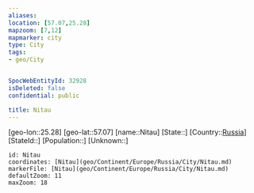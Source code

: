 ```yaml
---
aliases: 
location: [57.07,25.28]
mapzoom: [7,12] 
mapmarker: city 
type: City
tags:
- geo/City


SpocWebEntityId: 32928
isDeleted: false
confidential: public

title: Nitau
---
```

[geo-lon::25.28]
[geo-lat::57.07]
[name::Nitau]
[State::]
[Country::[Russia](geo/Continent/Europe/Russia.md)]
[StateId::]
[Population::]
[Unknown::]


```leaflet
id: Nitau
coordinates: [Nitau](geo/Continent/Europe/Russia/City/Nitau.md)
markerFile: [Nitau](geo/Continent/Europe/Russia/City/Nitau.md)
defaultZoom: 11 
maxZoom: 18
```


